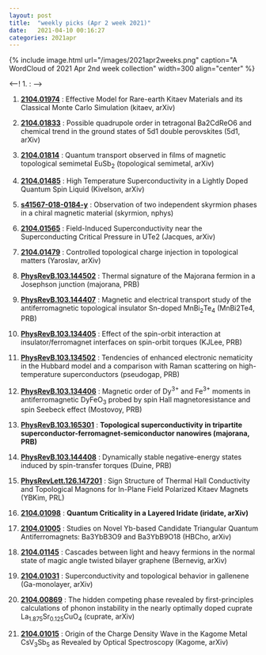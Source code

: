 ```yaml
---
layout: post
title:  "weekly picks (Apr 2 week 2021)"
date:   2021-04-10 00:16:27
categories: 2021apr
---
```


{% include image.html url="/images/2021apr2weeks.png" caption="A WordCloud of 2021 Apr 2nd week collection" width=300 align="center" %}


<--! 1. **[]()** : -->


1. **[2104.01974](http://arxiv.org/abs/2104.01974)** : Effective Model for Rare-earth Kitaev Materials and its Classical Monte Carlo Simulation (kitaev, arXiv)

1. **[2104.01833](http://arxiv.org/abs/2104.01833)** : Possible quadrupole order in tetragonal Ba2CdReO6 and chemical trend in the ground states of 5d1 double perovskites (5d1, arXiv)

1. **[2104.01814](http://arxiv.org/abs/2104.01814)** : Quantum transport observed in films of magnetic topological semimetal EuSb$_2$ (topological semimetal, arXiv)

1. **[2104.01485](http://arxiv.org/abs/2104.01485)** : High Temperature Superconductivity in a Lightly Doped Quantum Spin Liquid (Kivelson, arXiv)

1. **[s41567-018-0184-y](https://www.nature.com/articles/s41567-018-0184-y)** : Observation of two independent skyrmion phases in a chiral magnetic material (skyrmion, nphys)

1. **[2104.01565](http://arxiv.org/abs/2104.01565)** : Field-Induced Superconductivity near the Superconducting Critical Pressure in UTe2 (Jacques, arXiv)

1. **[2104.01479](http://arxiv.org/abs/2104.01479)** : Controlled topological charge injection in topological matters (Yaroslav, arXiv)


1. **[PhysRevB.103.144502](https://link.aps.org/doi/10.1103/PhysRevB.103.144502)** : Thermal signature of the Majorana fermion in a Josephson junction (majorana, PRB)

1. **[PhysRevB.103.144407](https://link.aps.org/doi/10.1103/PhysRevB.103.144407)** : Magnetic and electrical transport study of the antiferromagnetic topological insulator Sn-doped ${\mathrm{MnBi}}_{2}{\mathrm{Te}}_{4}$ (MnBi2Te4, PRB)

1. **[PhysRevB.103.134405](https://link.aps.org/doi/10.1103/PhysRevB.103.134405)** : Effect of the spin-orbit interaction at insulator/ferromagnet interfaces on spin-orbit torques (KJLee, PRB)

1. **[PhysRevB.103.134502](https://link.aps.org/doi/10.1103/PhysRevB.103.134502)** : Tendencies of enhanced electronic nematicity in the Hubbard model and a comparison with Raman scattering on high-temperature superconductors (pseudogap, PRB)

1. **[PhysRevB.103.134406](https://link.aps.org/doi/10.1103/PhysRevB.103.134406)** : Magnetic order of ${\mathrm{Dy}}^{3+}$ and ${\mathrm{Fe}}^{3+}$ moments in antiferromagnetic $\mathrm{Dy}\mathrm{Fe}{\mathrm{O}}_{3}$ probed by spin Hall magnetoresistance and spin Seebeck effect (Mostovoy, PRB)

1. **[PhysRevB.103.165301](https://link.aps.org/doi/10.1103/PhysRevB.103.165301)** : **Topological superconductivity in tripartite superconductor-ferromagnet-semiconductor nanowires (majorana, PRB)**

1. **[PhysRevB.103.144408](https://link.aps.org/doi/10.1103/PhysRevB.103.144408)** : Dynamically stable negative-energy states induced by spin-transfer torques (Duine, PRB)

1. **[PhysRevLett.126.147201](https://link.aps.org/doi/10.1103/PhysRevLett.126.147201)** : Sign Structure of Thermal Hall Conductivity and Topological Magnons for In-Plane Field Polarized Kitaev Magnets (YBKim, PRL)


1. **[2104.01098](http://arxiv.org/abs/2104.01098)** : **Quantum Criticality in a Layered Iridate (iridate, arXiv)**

1. **[2104.01005](http://arxiv.org/abs/2104.01005)** : Studies on Novel Yb-based Candidate Triangular Quantum Antiferromagnets: Ba3YbB3O9 and Ba3YbB9O18 (HBCho, arXiv)

1. **[2104.01145](http://arxiv.org/abs/2104.01145)** : Cascades between light and heavy fermions in the normal state of magic angle twisted bilayer graphene (Bernevig, arXiv)

1. **[2104.01031](http://arxiv.org/abs/2104.01031)** : Superconductivity and topological behavior in gallenene (Ga-monolayer, arXiv)

1. **[2104.00869](http://arxiv.org/abs/2104.00869)** : The hidden competing phase revealed by first-principles calculations of phonon instability in the nearly optimally doped cuprate La$_{1.875}$Sr$_{0.125}$CuO$_4$ (cuprate, arXiv)

1. **[2104.01015](http://arxiv.org/abs/2104.01015)** : Origin of the Charge Density Wave in the Kagome Metal CsV$_{3}$Sb$_{5}$ as Revealed by Optical Spectroscopy (Kagome, arXiv)

